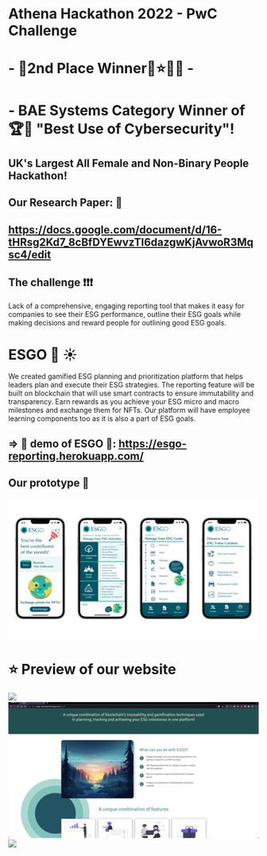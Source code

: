 # Athena Hackathon 2022 - PwC Challenge 
# - 🥈2nd Place Winner🥈⭐️🌟🥳 -
# - BAE Systems Category Winner of 🏆🌟 "Best Use of Cybersecurity"! 
## UK's Largest All Female and Non-Binary People Hackathon!
## Our Research Paper: 📝
## https://docs.google.com/document/d/16-tHRsg2Kd7_8cBfDYEwvzTI6dazgwKjAvwoR3Mqsc4/edit

## The challenge ❗️❗️❗️
Lack of a comprehensive, engaging reporting tool that makes it easy for companies to see their ESG performance, outline their ESG goals while making decisions and reward people for outlining good ESG goals. 

# ESGO 🌲 ☀️

We created gamified ESG planning and prioritization platform that helps leaders plan and execute their ESG strategies. The reporting feature will be built on blockchain that will use smart contracts to ensure immutability and transparency. Earn rewards as you achieve your ESG micro and macro milestones and exchange them for NFTs. Our platform will have employee learning components too as it is also a part of ESG goals. 
## => 🌟 demo of ESGO 🐢: https://esgo-reporting.herokuapp.com/

## Our prototype 👾
![](/static/images/prototype-design.png)
# ⭐️ Preview of our website
![](/static/images/ex1.png)
![](/static/images/ex3.png)
![](/static/images/ex2.png)

